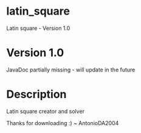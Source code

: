 # latin_square
Latin square - Version 1.0

# Version 1.0
JavaDoc partially missing - will update in the future

# Description
Latin square creator and solver

Thanks for downloading :) 
~ AntonioDA2004
